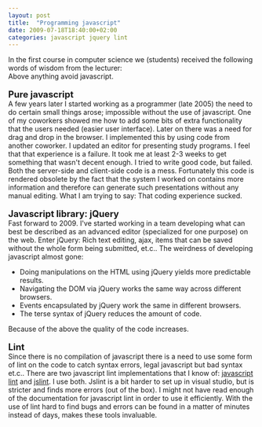 ```yaml
---
layout: post
title:  "Programming javascript"
date: 2009-07-18T18:40:00+02:00
categories: javascript jquery lint
---
```


In the first course in computer science we (students) received the following words of wisdom from the lecturer:<br>Above anything avoid javascript.<br><br><span style="font-weight: bold;font-size:130%;">Pure javascript</span><br>A few years later I started working as a programmer (late 2005) the need to do certain small things arose; impossible without the use of javascript. One of my coworkers showed me how to add some bits of extra functionality that the users needed (easier user interface). Later on there was a need for drag and drop in the browser. I implemented this by using code from another coworker. I updated an editor for presenting study programs. I feel that that experience is a failure. It took me at least 2-3 weeks to get something that wasn't decent enough. I tried to write good code, but failed. Both the server-side and client-side code is a mess. Fortunately this code is rendered obsolete by the fact that the system I worked on contains more information and therefore can generate such presentations without any manual  editing. What I am trying to say: That coding experience sucked.<br><br><span style="font-weight: bold;font-size:130%;">Javascript library: jQuery</span><br>Fast forward to 2009. I've started working in a team developing what can best be described as an advanced editor (specialized for one purpose) on the web. Enter jQuery: Rich text editing, ajax, items that can be saved without the whole form being submitted, et.c.. The weirdness of developing javascript almost gone:<br><ul>
<li>Doing manipulations on the HTML using jQuery yields more predictable results.<br>
</li>
<li>Navigating the DOM via jQuery works the same way across different browsers.</li>
<li>Events encapsulated by jQuery work the same in different browsers.</li>
<li>The terse syntax of jQuery reduces the amount of code. </li>
</ul>Because of the above the quality of the code increases.<br><br><span style="font-weight: bold;font-size:130%;">Lint</span><br>Since there is no compilation of javascript there is a need to use some form of lint on the code to catch syntax errors, legal javascript but bad syntax et.c.. There are two javascript lint implementations that I know of: <a href="http://javascriptlint.com/">javascript lint</a> and <a href="http://www.jslint.com/">jslint</a>. I use both. Jslint is a bit harder to set up in visual studio, but is stricter and finds more errors (out of the box). I might not have read enough of the documentation for javascript lint in order to use it efficiently. With the use of lint hard to find bugs and errors can be found in a matter of minutes instead of days, makes these tools invaluable.
<div style="clear: both;"></div>